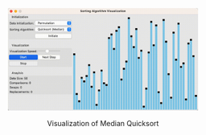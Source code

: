 <p align="center">
    <img src="images/median-quicksort-permutation.gif" width="75%" alt="Visualization of Median Quicksort"/>
  </p>
  <p align=center>
  Visualization of Median Quicksort
</p>
